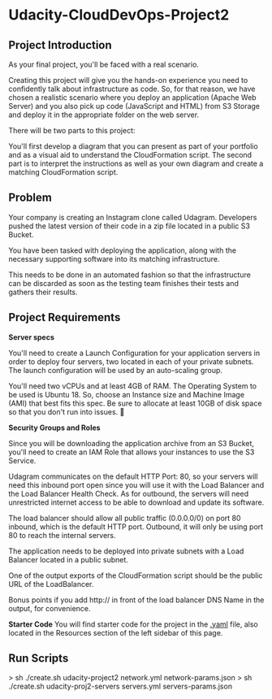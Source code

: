 # Udacity-CloudDevOps-Project2
<h2>Project Introduction</h2>

As your final project, you'll be faced with a real scenario.

Creating this project will give you the hands-on experience you need to confidently talk about infrastructure as code. So, for that reason, we have chosen a realistic scenario where you deploy an application (Apache Web Server) and you also pick up code (JavaScript and HTML) from S3 Storage and deploy it in the appropriate folder on the web server.

There will be two parts to this project:

You'll first develop a diagram that you can present as part of your portfolio and as a visual aid to understand the CloudFormation script.
The second part is to interpret the instructions as well as your own diagram and create a matching CloudFormation script.

<h2>Problem</h2>
Your company is creating an Instagram clone called Udagram. Developers pushed the latest version of their code in a zip file located in a public S3 Bucket.

You have been tasked with deploying the application, along with the necessary supporting software into its matching infrastructure.

This needs to be done in an automated fashion so that the infrastructure can be discarded as soon as the testing team finishes their tests and gathers their results.


<h2>Project Requirements</h2>
<b>Server specs</b>


You'll need to create a Launch Configuration for your application servers in order to deploy four servers, two located in each of your private subnets. The launch configuration will be used by an auto-scaling group.

You'll need two vCPUs and at least 4GB of RAM. The Operating System to be used is Ubuntu 18. So, choose an Instance size and Machine Image (AMI) that best fits this spec. Be sure to allocate at least 10GB of disk space so that you don't run into issues. 

<b>Security Groups and Roles</b>


Since you will be downloading the application archive from an S3 Bucket, you'll need to create an IAM Role that allows your instances to use the S3 Service.

Udagram communicates on the default HTTP Port: 80, so your servers will need this inbound port open since you will use it with the Load Balancer and the Load Balancer Health Check. As for outbound, the servers will need unrestricted internet access to be able to download and update its software.

The load balancer should allow all public traffic (0.0.0.0/0) on port 80 inbound, which is the default HTTP port. Outbound, it will only be using port 80 to reach the internal servers.

The application needs to be deployed into private subnets with a Load Balancer located in a public subnet.

One of the output exports of the CloudFormation script should be the public URL of the LoadBalancer.

Bonus points if you add http:// in front of the load balancer DNS Name in the output, for convenience.

<b>Starter Code</b>
You will find starter code for the project in the <a href='https://video.udacity-data.com/topher/2019/July/5d391e8b_final-project-starter/final-project-starter.yml' blank='_'>.yaml</a> file, also located in the Resources section of the left sidebar of this page.

<h2>Run Scripts</h2>
> sh ./create.sh udacity-project2  network.yml network-params.json
> sh ./create.sh udacity-proj2-servers servers.yml servers-params.json
